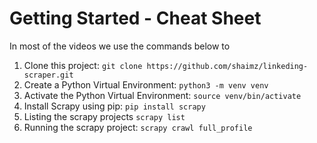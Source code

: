 # Getting Started - Cheat Sheet

In most of the videos we use the commands below to

1. Clone this project: `git clone https://github.com/shaimz/linkeding-scraper.git`
2. Create a Python Virtual Environment: `python3 -m venv venv`
3. Activate the Python Virtual Environment: `source venv/bin/activate`
4. Install Scrapy using pip: `pip install scrapy`
5. Listing the scrapy projects `scrapy list`
6. Running the scrapy project: `scrapy crawl full_profile`

